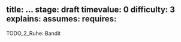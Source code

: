 title: ...
stage: draft
timevalue: 0
difficulty: 3
explains:
assumes:
requires:
---

TODO_2_Ruhe: Bandit
